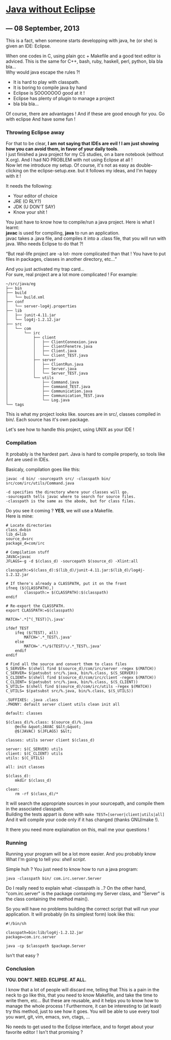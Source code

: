 
# [Java without Eclipse](#)
## &mdash; 08 September, 2013

This is a fact, when someone starts developping with java, he (or she) is given
an IDE: Eclipse.  

When one codes in C, using plain gcc + Makefile and a good text editor is
adviced.  This is the same for C++, bash, ruby, haskell, perl, python, bla bla
bla...  
Why would java escape the rules ?!  

* It is hard to play with classpath.
* It is boring to compile java by hand
* Eclipse is SOOOOOOO good at it !
* Eclipse has plenty of plugin to manage a project
* bla bla bla...

Of course, there are advantages ! And if these are good enough for you. Go with
eclipse And have some fun !  

### Throwing Eclipse away

For that to be clear, **I am not saying that IDEs are evil ! I am just showing
how you can avoid them, in favor of your daily tools**.  
I just finished a java project for my CS studies, on a bare notebook (without
X.org). And I had NO PROBLEM with not using Eclipse at all !  
Now let me introduce my setup. Of course, it's not as easy as double-clicking
on the eclipse-setup.exe. but it follows my ideas, and I'm happy with it !  

It needs the following:

* Your editor of choice
* JRE (O RLY?)
* JDK (U DON'T SAY)
* Know your shit !

You just have to know how to compile/run a java project.  Here is what I
learnt:  
**javac** is used for compiling, **java** to run an application.  
javac takes a .java file, and compiles it into a .class file, that you will run
with java. Who needs Eclipse to do that ?!  

<q>But real-life project are -a lot- more complicated than that !  You have to
put files in packages, classes in another directory, etc...</q>  

And you just activated my trap card...  
For sure, real project are a lot more complicated ! For example:  

    ~/src/java/eg
    ├── bin
    ├── build
    │   └── build.xml
    ├── conf
    │   └── server-log4j.properties
    ├── lib
    │   ├── junit-4.11.jar
    │   └── log4j-1.2.12.jar
    ├── src
    │   └── com
    │       └── irc
    │           ├── client
    │           │   ├── ClientConnexion.java
    │           │   ├── ClientFenetre.java
    │           │   ├── Client.java
    │           │   └── Client_TEST.java
    │           ├── server
    │           │   ├── ClientRun.java
    │           │   ├── Server.java
    │           │   └── Server_TEST.java
    │           └── utils
    │               ├── Command.java
    │               ├── Command_TEST.java
    │               ├── Communication.java
    │               ├── Communication_TEST.java
    │               └── Log.java
    └── tags

This is what my project looks like. sources are in src/, classes compiled in
bin/. Each source has it's own package.  

Let's see how to handle this project, using UNIX as your IDE !

### Compilation

It probably is the hardest part. Java is hard to compile properly, so tools
like Ant are used in IDEs.  

Basicaly, compilation goes like this:

    javac -d bin/ -sourcepath src/ -classpath bin/ src/com/irc/utils/Command.java

    -d specifies the directory where your classes will go.  
    -sourcepath tells javac where to search for source files.  
    -classpath is the same as the abode, but for class files.  

Do you see it coming ? **YES**, we will use a Makefile.  
Here is mine:

    # Locate directories
    class_d=bin
    lib_d=lib
    source_d=src
    package_d=com/irc

    # Compilation stuff
    JAVAC=javac
    JFLAGS=-g -d $(class_d) -sourcepath $(source_d) -Xlint:all

    classpath:=$(class_d):$(lib_d)/junit-4.11.jar:$(lib_d)/log4j-1.2.12.jar

    # If there's already a CLASSPATH, put it on the front
    ifneq ($(CLASSPATH),)
            classpath:= $(CLASSPATH):$(classpath)
    endif

    # Re-export the CLASSPATH.
    export CLASSPATH:=$(classpath)

    MATCH='.*[^(_TEST)]\.java'

    ifdef TEST
        ifeq ($(TEST), all)
            MATCH='.*_TEST\.java'
        else
            MATCH='.*\/$(TEST)\/.*_TEST\.java'
        endif
    endif

    # Find all the source and convert them to class files
    S_SERVER= $(shell find $(source_d)/com/irc/server -regex $(MATCH))
    C_SERVER= $(patsubst src/%.java, bin/%.class, $(S_SERVER))
    S_CLIENT= $(shell find $(source_d)/com/irc/client -regex $(MATCH))
    C_CLIENT= $(patsubst src/%.java, bin/%.class, $(S_CLIENT))
    S_UTILS= $(shell find $(source_d)/com/irc/utils -regex $(MATCH))
    C_UTILS= $(patsubst src/%.java, bin/%.class, $(S_UTILS))

    .SUFFIXES: .java .class
    .PHONY: default server client utils clean init all

    default: classes

    $(class_d)/%.class: $(source_d)/%.java
    	@echo &quot;JAVAC $&lt;&quot;
    	@$(JAVAC) $(JFLAGS) $&lt;

    classes: utils server client $(class_d)

    server: $(C_SERVER) utils
    client: $(C_CLIENT) utils
    utils: $(C_UTILS)

    all: init classes

    $(class_d):
    	mkdir $(class_d)

    clean:
    	rm -rf $(class_d)/*

It will search the appropriate sources in your sourcepath, and compile them in the
associated classpath.  
Building the tests appart is done with `make TEST=[server|client|utils|all]`
And it will compile your code only if it has changed (thanks GNU/make !).  

It there you need more explaination on this, mail me your questions !

### Running

Running your program will be a lot more easier. And you probably know What I'm
going to tell you: _shell script_.  

Simple huh ? You just need to know how to run a java program:  

    java -classpath bin/ com.irc.server.Server

Do I really need to explain what -classpath is ..?
On the other hand, "com.irc.server" is the package containing my Server class,
and "Server" is the class containing the method main().  

So you will have no problems building the correct script that will run your
application. It will probably (in its simplest form) look like this:  

    #!/bin/sh

    classpath=bin:lib/log4j-1.2.12.jar
    package=com.irc.server

    java -cp $classpath $package.Server

Isn't that easy ?

### Conclusion

**YOU. DON'T. NEED. ECLIPSE. AT ALL.**

I know that a lot of people will discard me, telling that This is a pain in the
neck to go like this, that you need to know Makefile, and take the time to
write them, etc... But these are reusable, and it helps you to know how to
manage the whole process ! Furthermore, it can be interesting to (at least) try
this method, just to see how it goes.  You will be able to use every tool you
want, git, vim, emacs, svn, ctags, ...  

No needs to get used to the Eclipse interface, and to forget about your
favorite editor ! Isn't that promising ?

<!-- vim: set ft=markdown ts=4 et: -->
